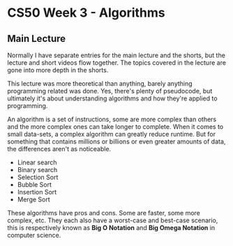 # CS50 Week 3 - Algorithms

## Main Lecture
Normally I have separate entries for the main lecture and the shorts, but the lecture and short videos flow together. The topics covered in the lecture are gone into more depth in the shorts.

This lecture was more theoretical than anything, barely anything programming related was done. Yes, there's plenty of pseudocode, but ultimately it's about understanding algorithms and how they're applied to programming.

An algorithm is a set of instructions, some are more complex than others and the more complex ones can take longer to complete. When it comes to small data-sets, a complex algorithm can greatly reduce runtime. But for something that contains millions or billions or even greater amounts of data, the differences aren't as noticeable.

* Linear search
* Binary search
* Selection Sort
* Bubble Sort
* Insertion Sort
* Merge Sort

These algorithms have pros and cons. Some are faster, some more complex, etc. They each also have a worst-case and best-case scenario, this is respectively known as **Big O Notation** and **Big Omega Notation** in computer science.
